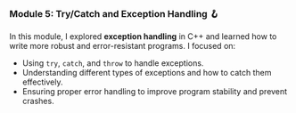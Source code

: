### **Module 5: Try/Catch and Exception Handling 🪝**  
In this module, I explored **exception handling** in C++ and learned how to write more robust and error-resistant programs. I focused on:  
- Using `try`, `catch`, and `throw` to handle exceptions.  
- Understanding different types of exceptions and how to catch them effectively.  
- Ensuring proper error handling to improve program stability and prevent crashes.  
